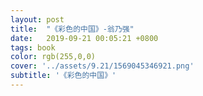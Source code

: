 ```yaml
---
layout: post
title:  "《彩色的中国》-翁乃强"
date:   2019-09-21 00:05:21 +0800
tags: book
color: rgb(255,0,0)
cover: '../assets/9.21/1569045346921.png'
subtitle: '《彩色的中国》'
---
```

